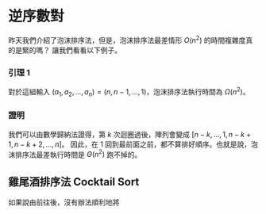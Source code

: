 # 逆序數對

昨天我們介紹了泡沫排序法，但是，泡沫排序法最差情形 $O(n^2)$ 的時間複雜度真的是緊的嗎？
讓我們看看以下例子。

### 引理 1

對於這組輸入 $(a_1, a_2, \ldots, a_n) = (n, n-1, \ldots, 1)$，泡沫排序法執行時間為 $\Omega(n^2)$。

### 證明

我們可以由數學歸納法證得，第 $k$ 次迴圈過後，陣列會變成 $[n-k, \ldots, 1, n-k+1, n-k+2, \ldots, n]$。
因此，在 $1$ 回到最前面之前，都不算排好順序。也就是說，泡沫排序法最差執行時間是 $\Theta(n^2)$ 跑不掉的。

## 雞尾酒排序法 Cocktail Sort

如果說由前往後，沒有辦法順利地將

